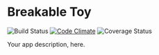 # Breakable Toy
![Build Status](https://codeship.com/projects/a8436420-0bc4-0134-e391-16fbb5fd4d7e/status?branch=master)
[![Code Climate](https://codeclimate.com/github/LmKupke/breakable_toy/badges/gpa.svg)](https://codeclimate.com/github/LmKupke/breakable_toy)
![Coverage Status](https://coveralls.io/repos/LmKupke>/breakable_toy/badge.png)


Your app description, here.
